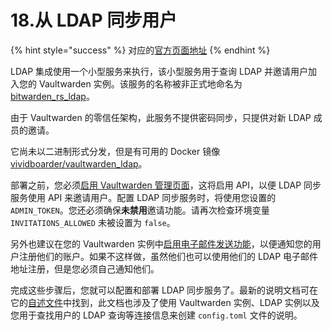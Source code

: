 # 18.从 LDAP 同步用户

{% hint style="success" %}
对应的[官方页面地址](https://github.com/dani-garcia/vaultwarden/wiki/Syncing-users-from-LDAP)
{% endhint %}

LDAP 集成使用一个小型服务来执行，该小型服务用于查询 LDAP 并邀请用户加入您的 Vaultwarden 实例。该服务的名称被非正式地命名为 [bitwarden\_rs\_ldap](https://github.com/ViViDboarder/bitwarden\_rs\_ldap)。

由于 Vaultwarden 的零信任架构，此服务不提供密码同步，只提供对新 LDAP 成员的邀请。

它尚未以二进制形式分发，但是有可用的 Docker 镜像 [vividboarder/vaultwarden\_ldap](https://hub.docker.com/r/vividboarder/vaultwarden\_ldap)。

部署之前，您必须[启用 Vaultwarden 管理页面](enabling-admin-page.md)，这将启用 API，以便 LDAP 同步服务使用 API 来邀请用户。配置 LDAP 同步服务时，将使用您设置的 `ADMIN_TOKEN`。您还必须确保**未禁用**邀请功能。请再次检查环境变量 `INVITATIONS_ALLOWED` 未被设置为 `false`。

另外也建议在您的 Vaultwarden 实例中[启用电子邮件发送功能](smtp-configuration.md)，以便通知您的用户注册他们的账户。如果不这样做，虽然他们也可以使用他们的 LDAP 电子邮件地址注册，但是您必须自己通知他们。

完成这些步骤后，您就可以配置和部署 LDAP 同步服务了。最新的说明文档可在它的[自述文件](https://github.com/ViViDboarder/vaultwarden\_ldap)中找到，此文档也涉及了使用 Vaultwarden 实例、LDAP 实例以及您用于查找用户的 LDAP 查询等连接信息来创建 `config.toml` 文件的说明。
